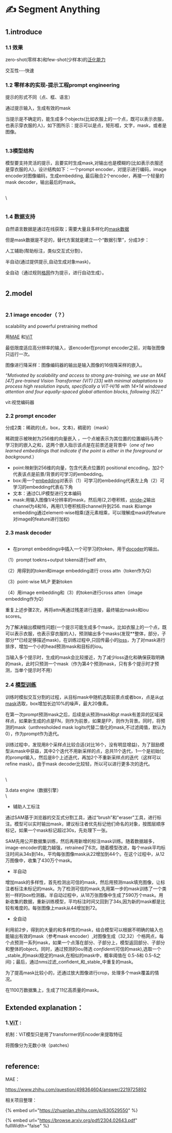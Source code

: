# ✍ Segment Anything

## 1.introduce

### 1.1 效果

zero-shot(零样本)和few-shot(少样本)的[泛化能力](https://www.zhihu.com/search?q=%E6%B3%9B%E5%8C%96%E8%83%BD%E5%8A%9B\&search\_source=Entity\&hybrid\_search\_source=Entity\&hybrid\_search\_extra=%7B%22sourceType%22%3A%22article%22%2C%22sourceId%22%3A%22620355474%22%7D)

交互性---快速

### 1.2 零样本的实现-提示工程prompt engineering

提示的形式不同（点、框、语言）

通过提示输入，生成有效的mask

当提示是不确定的，能生成多个objects(比如衣服上的一个点，既可以表示衣服，也表示穿衣服的人)，如下图所示：提示可以是点，矩形框，文字，mask，或者是图像。

<figure><img src="../.gitbook/assets/image (20).png" alt=""><figcaption></figcaption></figure>

### 1.3模型结构

模型要支持灵活的提示，且要实时生成mask,对输出也是模糊的(比如表示衣服还是穿衣服的人)，设计结构如下：一个prompt encoder，对提示进行编码，image encoder对图像编码，生成embedding, 最后融合2个encoder，再接一个轻量的mask decoder，输出最后的mask。

\
\


<figure><img src="../.gitbook/assets/image (19).png" alt=""><figcaption></figcaption></figure>



### 1.4 数据支持

自然语言数据是通过在线获取；需要大量且多样化的[mask数据](https://www.zhihu.com/search?q=mask%E6%95%B0%E6%8D%AE\&search\_source=Entity\&hybrid\_search\_source=Entity\&hybrid\_search\_extra=%7B%22sourceType%22%3A%22article%22%2C%22sourceId%22%3A%22620355474%22%7D)

但是mask数据是不足的，替代方案就是建立一个“数据引擎”，分成3步：

人工辅助(帮助标注，类似交互式分割)，

半自动(通过提供提示,自动生成对象mask)，

全自动（通过规则[格网](https://www.zhihu.com/search?q=%E6%A0%BC%E7%BD%91\&search\_source=Entity\&hybrid\_search\_source=Entity\&hybrid\_search\_extra=%7B%22sourceType%22%3A%22article%22%2C%22sourceId%22%3A%22620355474%22%7D)作为提示，进行自动生成）。

<figure><img src="../.gitbook/assets/image (21).png" alt=""><figcaption></figcaption></figure>



## 2.model

<figure><img src="../.gitbook/assets/image (3) (1) (1) (1) (1).png" alt=""><figcaption></figcaption></figure>

### 2.1 image encoder（？） <a href="#h_620355474_3" id="h_620355474_3"></a>



scalability and powerful pretraining method

用[MAE](https://openaccess.thecvf.com/content/CVPR2022/papers/He\_Masked\_Autoencoders\_Are\_Scalable\_Vision\_Learners\_CVPR\_2022\_paper.pdf) 和[ViT](segment-anything.md#1.vit)

最低限度适应高分辨率的输入，该encoder在prompt encoder之前，对每张图像只运行一次。

图像进行降采样：图像编码器的输出是输入图像的16倍降采样的嵌入。

_“Motivated by scalability and access to strong pre-training, we use an MAE \[47] pre-trained Vision Transformer (ViT) \[33] with minimal adaptations to process high resolution inputs, specifically a ViT-H/16 with 14×14 windowed attention and four equally-spaced global attention blocks, following \[62].”_

vit:视觉编码器

### 2.2 prompt encoder

分成2类：稀疏的(点，box，文本)，稠密的（mask）

稀疏提示被映射为256维的向量嵌入 ，一个点被表示为其位置的位置编码与两个学习到的嵌入之和，这两个嵌入指示该点是在前景还是背景中（_one of two learned embeddings that indicate if the point is either in the foreground or background._）

* point:映射到256维的向量，包含代表点位置的 positional encoding，加2个代表该点是前景/背景的可学习的embedding。
* box:用一个[embedding](https://www.zhihu.com/search?q=embedding\&search\_source=Entity\&hybrid\_search\_source=Entity\&hybrid\_search\_extra=%7B%22sourceType%22%3A%22article%22%2C%22sourceId%22%3A%22620355474%22%7D)对表示（1）可学习的embedding代表左上角（2）可学习的embedding代表右下角
* 文本：通过CLIP模型进行文本编码
* mask:用输入图像1/4分辨率的mask，然后用(2,2)卷积核，[stride-2](https://www.zhihu.com/search?q=stride-2\&search\_source=Entity\&hybrid\_search\_source=Entity\&hybrid\_search\_extra=%7B%22sourceType%22%3A%22article%22%2C%22sourceId%22%3A%22620355474%22%7D)输出channel为4和16，再用(1,1)卷积核将channel升到256. mask 和iamge embedding通过element-wise相乘(逐元素相乘，可以理解成mask的feature对image的feature进行加权)

### 2.3 mask decoder &#x20;

<figure><img src="../.gitbook/assets/image (3) (1) (1) (1).png" alt=""><figcaption></figcaption></figure>

* 在prompt embeddings中插入一个可学习的token，用于[docoder](https://www.zhihu.com/search?q=docoder\&search\_source=Entity\&hybrid\_search\_source=Entity\&hybrid\_search\_extra=%7B%22sourceType%22%3A%22article%22%2C%22sourceId%22%3A%22620355474%22%7D)的输出。

（1）prompt toekns+output tokens进行self attn,

（2）用得到的token和image embedding进行 cross attn（token作为Q）

（3）point-wise MLP 更新token

（4）用image embedding和（3）的token进行cross atten（image embedding作为Q）

重复上述步骤2次，再将attn再通过残差进行连接，最终输出masks和iou scores。

为了解决输出模糊性问题(一个提示可能生成多个mask，比如衣服上的一个点，既可以表示衣服，也表示穿衣服的人)，预测输出多个masks(发现\*\*整体，部分，子部分\*\*已经足够描述mask)，在训练过程中,只回传最小的[loss](https://www.zhihu.com/search?q=loss\&search\_source=Entity\&hybrid\_search\_source=Entity\&hybrid\_search\_extra=%7B%22sourceType%22%3A%22article%22%2C%22sourceId%22%3A%22620355474%22%7D)，为了对mask进行排序，增加一个小的head预测mask和目标的iou。

当输入多个提示时，生成的mask会比较接近，为了减少loss退化和确保获取明确的mask，此时只预测一个mask（作为第4个预测mask，只有多个提示时才预测，当单个提示时不用）





### 2.4 [模型训练](https://www.zhihu.com/search?q=%E6%A8%A1%E5%9E%8B%E8%AE%AD%E7%BB%83\&search\_source=Entity\&hybrid\_search\_source=Entity\&hybrid\_search\_extra=%7B%22sourceType%22%3A%22article%22%2C%22sourceId%22%3A%22620355474%22%7D) <a href="#h_620355474_6" id="h_620355474_6"></a>

训练时模拟交互分割的过程，从目标mask中随机选取前景点或者box，点是从[gt mask](https://www.zhihu.com/search?q=gt%20mask\&search\_source=Entity\&hybrid\_search\_source=Entity\&hybrid\_search\_extra=%7B%22sourceType%22%3A%22article%22%2C%22sourceId%22%3A%22620355474%22%7D)选取，box增加长边10%的噪声，最大20像素。

在第一次prompt预测mask之后，后续是从预测mask和gt mask有差异的区域采样点，如果新生成的点是FN，则作为前景，如果是FP，则作为背景。同时，将预测的mask（unthresholded mask logits代替二值化的mask,不过滤阈值，默认为0），作为prompt作为迭代。

训练过程中，发现用8个采样点比较合适(对比16个，没有明显增益)，为了鼓励模型从mask中获益，其中2个迭代不用新采样的点，总共11个迭代，1一个是初始化的prompt输入，然后是8个上述迭代，再加2个不重新采样点的迭代（这样可以refine mask）。由于mask decoder比较轻，所以可以进行更多次的迭代。

\
\


3.data engine（数据引擎）\
\



* 辅助人工标注

通过SAM基于浏览器的交互式分割工具，通过“brush”和"eraser"工具，进行标注。模型可以实时输出mask，建议标注者优先标记他们命名的对象，按图层顺序标记，如果一个mask标记超过30s，先处理下一张。

SAM先用公开数据集训练，然后再用新增的标注mask训练。随着数据越多，image-encoder的能力越强，retrained了6次。随着模型改进，每个mask平均标注时间从34s到14s，平均每张图像mask从22增加到44个。在这个过程中，从12万图像中，收集了430万个mask。

* 半自动

增加mask的多样性，首先检测出可信的mask，然后用预测mask填充图像，让标注者标注未标记的mask。为了检测可信的mask,先用第一步的mask训练了一个类别一样的box检测器。半自动过程中，从18万张图像中生成了590万个mask。用新收集的数据，重新训练模型，平均标注时间又回到了34s,因为新的mask都是比较有难度的。每张图像上mask从44增加到72。

* 全自动

利用前2步，得到的大量的和多样性的mask，结合模型可以根据不明确的输入也能输出有效的mask（参考mask encoder）,对图像生成（32,32）个格网点，每个点预测一系列mask，如果一个点落在部分、子部分上，模型返回部分、子部分和整体的object。同时，通过预测的iou筛选 _confident_(可信的mask),选取一个_stable_的mask(稳定的mask,在相似的mask中，概率阈值在 0.5-δ和 0.5-δ之间)；最后，通过nms过滤_confident_和_stable_中重复的mask。

为了提高mask比较小的，还通过放大图像进行crop，处理多个mask覆盖的情况。

在1100万数据集上，生成了11亿高质量的mask。

## Extended explanation：

### 1.[ViT](segment-anything.md#h\_620355474\_3) :

机制：ViT模型只是用了transformer的Encoder来提取特征

将图像分为无数小块（patches）

<figure><img src="../.gitbook/assets/image (25).png" alt=""><figcaption></figcaption></figure>

## reference:

MAE：

https://www.zhihu.com/question/498364604/answer/2219725892

相关项目整理：

{% embed url="https://zhuanlan.zhihu.com/p/630529550" %}

{% embed url="https://browse.arxiv.org/pdf/2304.02643.pdf" fullWidth="false" %}



